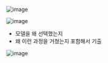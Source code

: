 ![image](https://user-images.githubusercontent.com/46401358/197431654-a21af154-b833-4b04-bffc-d528ffb779e6.png)

![image](https://user-images.githubusercontent.com/46401358/197431599-68736a6c-dcf3-4598-b0b5-97bc47a5b673.png)
- 모델을 왜 선택했는지 
- 왜 이런 과정을 거쳤는지 포함해서 기출

![image](https://user-images.githubusercontent.com/46401358/197431682-5c17f529-899b-4eb1-a6a9-ab95fac2c862.png)
